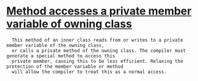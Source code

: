 # [Method accesses a private member variable of owning class](https://spotbugs.readthedocs.io/en/latest/bugDescriptions.html#IMA_INEFFICIENT_MEMBER_ACCESS)

      This method of an inner class reads from or writes to a private member variable of the owning class,
      or calls a private method of the owning class. The compiler must generate a special method to access this
      private member, causing this to be less efficient. Relaxing the protection of the member variable or method
      will allow the compiler to treat this as a normal access.